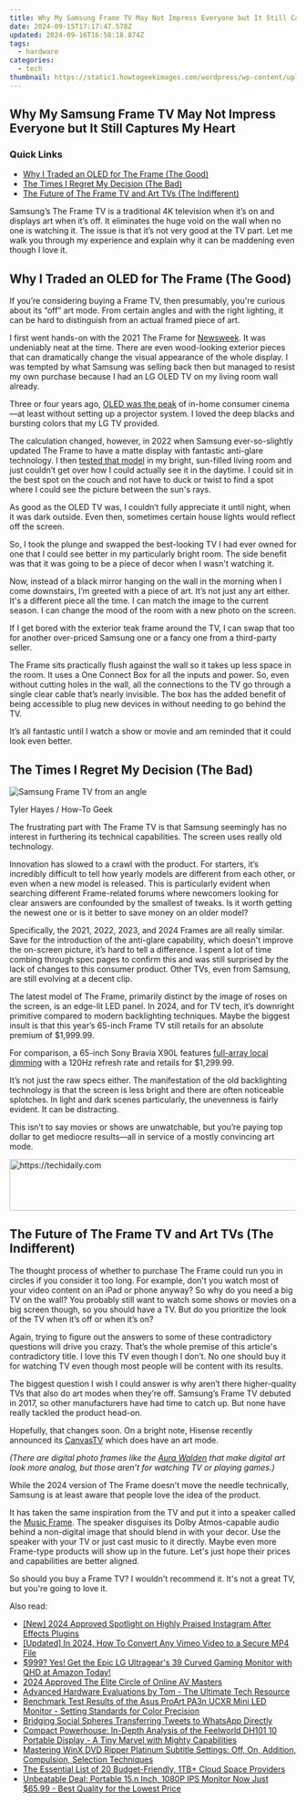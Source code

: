```yaml
---
title: Why My Samsung Frame TV May Not Impress Everyone but It Still Captures My Heart
date: 2024-09-15T17:17:47.578Z
updated: 2024-09-16T16:58:18.874Z
tags:
  - hardware
categories:
  - tech
thumbnail: https://static1.howtogeekimages.com/wordpress/wp-content/uploads/wm/2024/05/samsung-frame-tv-hung-on-a-wall-1.jpg
---
```


## Why My Samsung Frame TV May Not Impress Everyone but It Still Captures My Heart

### Quick Links

* [Why I Traded an OLED for The Frame (The Good)](https://www.howtogeek.com/samsungs-frame-tv-isnt-great-but-i-love-mine-anyway/#why-i-traded-an-oled-for-the-frame-the-good)
* [The Times I Regret My Decision (The Bad)](https://www.howtogeek.com/samsungs-frame-tv-isnt-great-but-i-love-mine-anyway/#the-times-i-regret-my-decision-the-bad)
* [The Future of The Frame TV and Art TVs (The Indifferent)](https://www.howtogeek.com/samsungs-frame-tv-isnt-great-but-i-love-mine-anyway/#the-future-of-the-frame-tv-and-art-tvs-the-indifferent)

 Samsung’s The Frame TV is a traditional 4K television when it’s on and displays art when it’s off. It eliminates the huge void on the wall when no one is watching it. The issue is that it’s not very good at the TV part. Let me walk you through my experience and explain why it can be maddening even though I love it.

##  Why I Traded an OLED for The Frame (The Good)

 If you’re considering buying a Frame TV, then presumably, you're curious about its “off” art mode. From certain angles and with the right lighting, it can be hard to distinguish from an actual framed piece of art.

 I first went hands-on with the 2021 The Frame for [Newsweek](https://www.newsweek.com/how-use-samsungs-frame-tv-nfts-digital-art-1671326). It was undeniably neat at the time. There are even wood-looking exterior pieces that can dramatically change the visual appearance of the whole display. I was tempted by what Samsung was selling back then but managed to resist my own purchase because I had an LG OLED TV on my living room wall already.

 Three or four years ago, [OLED was the peak](https://review-topics.techidaily.com/mkv-to-sony-xperia-5-v-converter-convert-mkv-for-sony-xperia-5-v-by-aiseesoft-video-converter-play-mkv-on-android/) of in-home consumer cinema—at least without setting up a projector system. I loved the deep blacks and bursting colors that my LG TV provided.

 The calculation changed, however, in 2022 when Samsung ever-so-slightly updated The Frame to have a matte display with fantastic anti-glare technology. I then [tested that model](https://www.newsweek.com/samsungs-frame-tv-2022-review-it-finally-looks-like-wall-art-1723643) in my bright, sun-filled living room and just couldn’t get over how I could actually see it in the daytime. I could sit in the best spot on the couch and not have to duck or twist to find a spot where I could see the picture between the sun's rays.

 As good as the OLED TV was, I couldn’t fully appreciate it until night, when it was dark outside. Even then, sometimes certain house lights would reflect off the screen.

 So, I took the plunge and swapped the best-looking TV I had ever owned for one that I could see better in my particularly bright room. The side benefit was that it was going to be a piece of decor when I wasn't watching it.

 Now, instead of a black mirror hanging on the wall in the morning when I come downstairs, I’m greeted with a piece of art. It’s not just any art either. It's a different piece all the time. I can match the image to the current season. I can change the mood of the room with a new photo on the screen.

 If I get bored with the exterior teak frame around the TV, I can swap that too for another over-priced Samsung one or a fancy one from a third-party seller.

 The Frame sits practically flush against the wall so it takes up less space in the room. It uses a One Connect Box for all the inputs and power. So, even without cutting holes in the wall, all the connections to the TV go through a single clear cable that’s nearly invisible. The box has the added benefit of being accessible to plug new devices in without needing to go behind the TV.

 It’s all fantastic until I watch a show or movie and am reminded that it could look even better.

##  The Times I Regret My Decision (The Bad)

![Samsung Frame TV from an angle](https://static1.howtogeekimages.com/wordpress/wp-content/uploads/2024/05/samsung-frame-tv-from-an-angle.JPG) 

Tyler Hayes / How-To Geek

 The frustrating part with The Frame TV is that Samsung seemingly has no interest in furthering its technical capabilities. The screen uses really old technology.

 Innovation has slowed to a crawl with the product. For starters, it’s incredibly difficult to tell how yearly models are different from each other, or even when a new model is released. This is particularly evident when searching different Frame-related forums where newcomers looking for clear answers are confounded by the smallest of tweaks. Is it worth getting the newest one or is it better to save money on an older model?

 Specifically, the 2021, 2022, 2023, and 2024 Frames are all really similar. Save for the introduction of the anti-glare capability, which doesn't improve the on-screen picture, it’s hard to tell a difference. I spent a lot of time combing through spec pages to confirm this and was still surprised by the lack of changes to this consumer product. Other TVs, even from Samsung, are still evolving at a decent clip.

 The latest model of The Frame, primarily distinct by the image of roses on the screen, is an edge-lit LED panel. In 2024, and for TV tech, it’s downright primitive compared to modern backlighting techniques. Maybe the biggest insult is that this year’s 65-inch Frame TV still retails for an absolute premium of $1,999.99.

 For comparison, a 65-inch Sony Bravia X90L features [full-array local dimming](https://hardware-help.techidaily.com/learn-how-to-update-driver-software-for-corsair-audio-devices-on-windows-systems/) with a 120Hz refresh rate and retails for $1,299.99.

 It’s not just the raw specs either. The manifestation of the old backlighting technology is that the screen is less bright and there are often noticeable splotches. In light and dark scenes particularly, the unevenness is fairly evident. It can be distracting.

 This isn’t to say movies or shows are unwatchable, but you’re paying top dollar to get mediocre results—all in service of a mostly convincing art mode.

<!-- affiliate ads begin -->
<a href="https://appsumo.8odi.net/c/5597632/2118314/7443" target="_top" id="2118314">
  <img src="//a.impactradius-go.com/display-ad/7443-2118314" border="0" alt="https://techidaily.com" width="728" height="90"/>
</a>
<img height="0" width="0" src="https://appsumo.8odi.net/i/5597632/2118314/7443" style="position:absolute;visibility:hidden;" border="0" />
<!-- affiliate ads end -->

##  The Future of The Frame TV and Art TVs (The Indifferent)

 The thought process of whether to purchase The Frame could run you in circles if you consider it too long. For example, don't you watch most of your video content on an iPad or phone anyway? So why do you need a big TV on the wall? You probably still want to watch some shows or movies on a big screen though, so you should have a TV. But do you prioritize the look of the TV when it’s off or when it’s on?

 Again, trying to figure out the answers to some of these contradictory questions will drive you crazy. That’s the whole premise of this article's contradictory title. I love this TV even though I don’t. No one should buy it for watching TV even though most people will be content with its results.

 The biggest question I wish I could answer is why aren’t there higher-quality TVs that also do art modes when they’re off. Samsung’s Frame TV debuted in 2017, so other manufacturers have had time to catch up. But none have really tackled the product head-on.

 Hopefully, that changes soon. On a bright note, Hisense recently announced its [CanvasTV](https://www.hisense-usa.com/newsroom/introducing-canvastv-where-art-meets-entertainment-to-transform-living-spaces) which does have an art mode.

_(There are digital photo frames like the [Aura Walden](https://facebook-videos.techidaily.com/updated-in-2024-seamless-mp4-to-fb-video-transfer-technology/) that make digital art look more analog, but those aren’t for watching TV or playing games.)_ 

 While the 2024 version of The Frame doesn’t move the needle technically, Samsung is at least aware that people love the idea of the product.

 It has taken the same inspiration from the TV and put it into a speaker called the [Music Frame](https://shop-links.co/link/?exclusive=1&publisher_slug=itechdaily19598&url=https%3A%2F%2Fwww.samsung.com%2Fus%2Fhome-theater%2Fmusic-frame%2F). The speaker disguises its Dolby Atmos-capable audio behind a non-digital image that should blend in with your decor. Use the speaker with your TV or just cast music to it directly. Maybe even more Frame-type products will show up in the future. Let's just hope their prices and capabilities are better aligned.

 So should you buy a Frame TV? I wouldn't recommend it. It's not a great TV, but you're going to love it.

<ins class="adsbygoogle"
     style="display:block"
     data-ad-format="autorelaxed"
     data-ad-client="ca-pub-7571918770474297"
     data-ad-slot="1223367746"></ins>

<ins class="adsbygoogle"
     style="display:block"
     data-ad-client="ca-pub-7571918770474297"
     data-ad-slot="8358498916"
     data-ad-format="auto"
     data-full-width-responsive="true"></ins>

<span class="atpl-alsoreadstyle">Also read:</span>
<div><ul>
<li><a href="https://instagram-clips.techidaily.com/new-2024-approved-spotlight-on-highly-praised-instagram-after-effects-plugins/"><u>[New] 2024 Approved Spotlight on Highly Praised Instagram After Effects Plugins</u></a></li>
<li><a href="https://vimeo-videos.techidaily.com/updated-in-2024-how-to-convert-any-vimeo-video-to-a-secure-mp4-file/"><u>[Updated] In 2024, How To Convert Any Vimeo Video to a Secure MP4 File</u></a></li>
<li><a href="https://hardware-tips.techidaily.com/999-yes-get-the-epic-lg-ultragears-39-curved-gaming-monitor-with-qhd-at-amazon-today/"><u>$999? Yes! Get the Epic LG Ultragear's 39 Curved Gaming Monitor with QHD at Amazon Today!</u></a></li>
<li><a href="https://fox-access.techidaily.com/2024-approved-the-elite-circle-of-online-av-masters/"><u>2024 Approved The Elite Circle of Online AV Masters</u></a></li>
<li><a href="https://hardware-tips.techidaily.com/advanced-hardware-evaluations-by-tom-the-ultimate-tech-resource/"><u>Advanced Hardware Evaluations by Tom - The Ultimate Tech Resource</u></a></li>
<li><a href="https://hardware-tips.techidaily.com/benchmark-test-results-of-the-asus-proart-pa3n-ucxr-mini-led-monitor-setting-standards-for-color-precision/"><u>Benchmark Test Results of the Asus ProArt PA3n UCXR Mini LED Monitor - Setting Standards for Color Precision</u></a></li>
<li><a href="https://twitter-videos.techidaily.com/bridging-social-spheres-transferring-tweets-to-whatsapp-directly/"><u>Bridging Social Spheres Transferring Tweets to WhatsApp Directly</u></a></li>
<li><a href="https://hardware-tips.techidaily.com/compact-powerhouse-in-depth-analysis-of-the-feelworld-dh101-10-portable-display-a-tiny-marvel-with-mighty-capabilities/"><u>Compact Powerhouse: In-Depth Analysis of the Feelworld DH101 10 Portable Display - A Tiny Marvel with Mighty Capabilities</u></a></li>
<li><a href="https://vp-tips.techidaily.com/mastering-winx-dvd-ripper-platinum-subtitle-settings-off-on-addition-compulsion-selection-techniques/"><u>Mastering WinX DVD Ripper Platinum Subtitle Settings: Off, On, Addition, Compulsion, Selection Techniques</u></a></li>
<li><a href="https://extra-resources.techidaily.com/the-essential-list-of-20-budget-friendly-1tbplus-cloud-space-providers/"><u>The Essential List of 20 Budget-Friendly, 1TB+ Cloud Space Providers</u></a></li>
<li><a href="https://hardware-tips.techidaily.com/1723862831578-unbeatable-deal-portable-15n-inch-1080p-ips-monitor-now-just-6599-best-quality-for-the-lowest-price/"><u>Unbeatable Deal: Portable 15.n Inch, 1080P IPS Monitor Now Just $65.99 - Best Quality for the Lowest Price</u></a></li>
</ul></div>

